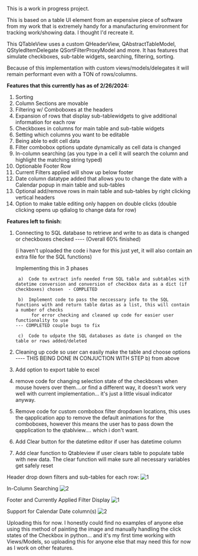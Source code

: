This is a work in progress project.  

This is based on a table UI element from an expensive piece of software from my work that is extremely
handy for a manufacturing environment for tracking work/showing data.  I thought I'd recreate it.

This QTableView uses a custom QHeaderView, QAbstractTableModel, QStyledItemDelegate QSortFilterProxyModel and more.  It has features that 
simulate checkboxes, sub-table widgets, searching, filtering, sorting.

Because of this implementation with custom views/models/delegates it will remain performant even with a TON of rows/columns.

<b>Features that this currently has as of 2/26/2024:</b>

1) Sorting
2) Column Sections are movable
3) Filtering w/ Comboboxes at the headers
4) Expansion of rows that display sub-tablewidgets to give additional information for each row
5) Checkboxes in columns for main table and sub-table widgets
6) Setting which columns you want to be editable
7) Being able to edit cell data
8) Filter combobox options update dynamically as cell data is changed
9) In-column searching   (as you type in a cell it will search the column and highlight the matching string typed)
10) Optionable Footer Row
11) Current Filters applied will show up below footer
12) Date column datatype added that allows you to change the date with a Calendar popup in main table and sub-tables
13) Optional add/remove rows in main table and sub-tables by right clicking vertical headers
14) Option to make table editing only happen on double clicks   (double clicking opens up qdialog to change data for row)



<b>Features left to finish:</b>

1) Connecting to SQL database to retrieve and write to as data is changed or checkboxes checked  ---- (Overall 60% finished)

     (i haven't uploaded the code i have for this just yet, it will also contain an extra file for the SQL functions)

     Implementing this in 3 phases

        a)  Code to extract info needed from SQL table and subtables with datetime conversion and conversion of checkbox data as a dict (if checkboxes) chosen  - COMPLETED

        b)  Implement code to pass the neccessary info to the SQL functions with and return table datas as a list, this will contain a number of checks
             for error checking and cleaned up code for easier user functionality to use                                                               --- COMPLETED couple bugs to fix

        c)  Code to udpate the SQL databases as date is changed on the table or rows added/deleted
   
2) Cleaning up code so user can easily make the table and choose options   ---- THIS BEING DONE IN CONJUCTION WITH STEP b) from above
   
3) Add option to export table to excel
   
4) remove code for changing selection state of the checkboxes when mouse hovers over them....or find a different way, it doesn't work very well
   with current implementation... it's just a little visual indicator anyway.
   
5) Remove code for custom combobox filter dropdown locations, this uses the qapplication app to remove the default animations for the comboboxes,
   however this means the user has to pass down the qapplication to the qtablview.... which i don't want.
   
6) Add Clear button for the datetime editor if user has datetime column

7) Add clear function to Qtableview if user clears table to populate table with new data. The clear function will make sure all necessary variables get
   safely reset

   

Header drop down filters and sub-tables for each row:
![1](https://github.com/jxfuller1/QTableView-with-Checkboxes-subtables-filtering-and-more/assets/123666150/bcf1022e-7328-452f-9bd5-bb75ba64a500)

In-Column Searching
![2](https://github.com/jxfuller1/QTableView-with-Checkboxes-subtables-filtering-and-more/assets/123666150/e3418c54-464c-4091-98fb-47a3db3651b2)

Footer and Currently Applied Filter Display
![1](https://github.com/jxfuller1/QTableView-with-Checkboxes-subtables-filtering-and-more/assets/123666150/b34bb368-fdc4-4391-b834-cd6e90b46f69)

Support for Calendar Date column(s)
![2](https://github.com/jxfuller1/QTableView-with-Checkboxes-subtables-filtering-and-more/assets/123666150/3b0c6d3b-7e34-40d5-a5fe-e85b9f4090ed)


Uploading this for now.  I honestly could find no examples of anyone else using this method of painting the image and manually handling the click states of the Checkbox in python... 
and it's my first time working with Views/Models, so uploading this for anyone else that may need this for now as I work on other features.
